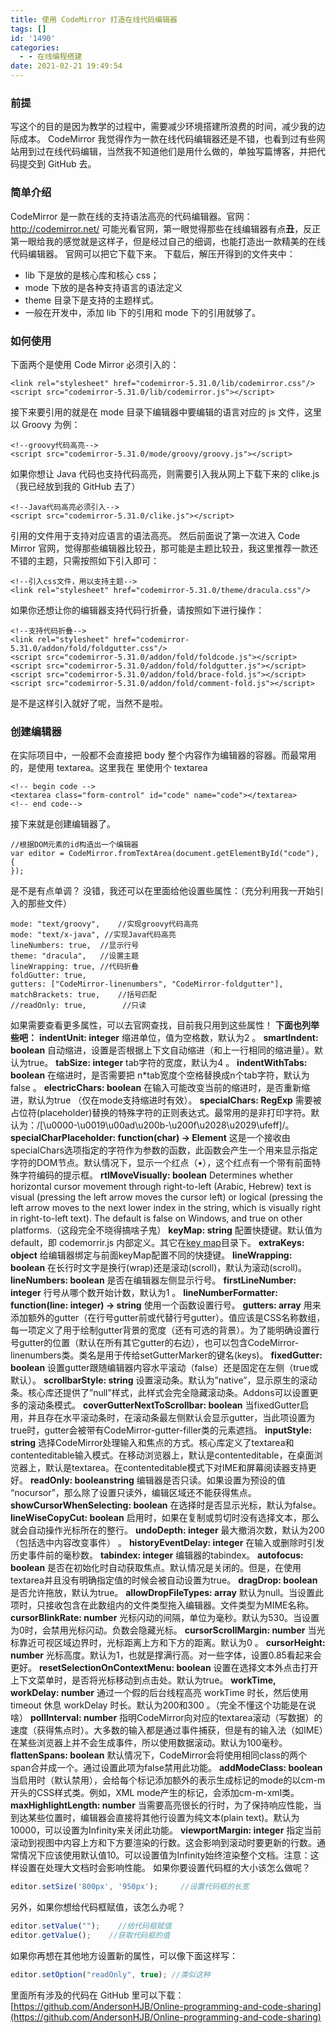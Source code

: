 ```yaml
---
title: 使用 CodeMirror 打造在线代码编辑器
tags: []
id: '1490'
categories:
  - - 在线编程搭建
date: 2021-02-21 19:49:54
---
```


### 前提

写这个的目的是因为教学的过程中，需要减少环境搭建所浪费的时间，减少我的边际成本。 CodeMirror 我觉得作为一款在线代码编辑器还是不错，也看到过有些网站用到过在线代码编辑，当然我不知道他们是用什么做的，单独写篇博客，并把代码提交到 GitHub 去。

### 简单介绍

CodeMirror 是一款在线的支持语法高亮的代码编辑器。官网： http://codemirror.net/ 可能光看官网，第一眼觉得那些在线编辑器有点**丑**，反正第一眼给我的感觉就是这样子，但是经过自己的细调，也能打造出一款精美的在线代码编辑器。 官网可以把它下载下来。 下载后，解压开得到的文件夹中：

*   lib 下是放的是核心库和核心 css；
*   mode 下放的是各种支持语言的语法定义
*   theme 目录下是支持的主题样式。
*   一般在开发中，添加 lib 下的引用和 mode 下的引用就够了。

### 如何使用

下面两个是使用 Code Mirror 必须引入的：

```markup
<link rel="stylesheet" href="codemirror-5.31.0/lib/codemirror.css"/>
<script src="codemirror-5.31.0/lib/codemirror.js"></script>
```

接下来要引用的就是在 mode 目录下编辑器中要编辑的语言对应的 js 文件，这里以 Groovy 为例：

```markup
<!--groovy代码高亮-->
<script src="codemirror-5.31.0/mode/groovy/groovy.js"></script>
```

如果你想让 Java 代码也支持代码高亮，则需要引入我从网上下载下来的 clike.js（我已经放到我的 GitHub 去了）

```markup
<!--Java代码高亮必须引入-->
<script src="codemirror-5.31.0/clike.js"></script>
```

引用的文件用于支持对应语言的语法高亮。 然后前面说了第一次进入 Code Mirror 官网，觉得那些编辑器比较丑，那可能是主题比较丑，我这里推荐一款还不错的主题，只需按照如下引入即可：

```markup
<!--引入css文件，用以支持主题-->
<link rel="stylesheet" href="codemirror-5.31.0/theme/dracula.css"/>
```

如果你还想让你的编辑器支持代码行折叠，请按照如下进行操作：

```markup
<!--支持代码折叠-->
<link rel="stylesheet" href="codemirror-5.31.0/addon/fold/foldgutter.css"/>
<script src="codemirror-5.31.0/addon/fold/foldcode.js"></script>
<script src="codemirror-5.31.0/addon/fold/foldgutter.js"></script>
<script src="codemirror-5.31.0/addon/fold/brace-fold.js"></script>
<script src="codemirror-5.31.0/addon/fold/comment-fold.js"></script>
```

是不是这样引入就好了呢，当然不是啦。

### 创建编辑器

在实际项目中，一般都不会直接把 body 整个内容作为编辑器的容器。而最常用的，是使用 textarea。这里我在 里使用个 textarea

```markup
<!-- begin code -->
<textarea class="form-control" id="code" name="code"></textarea>
<!-- end code-->
```

接下来就是创建编辑器了。

```markup
//根据DOM元素的id构造出一个编辑器
var editor = CodeMirror.fromTextArea(document.getElementById("code"), {
});
```

是不是有点单调？ 没错，我还可以在里面给他设置些属性：（充分利用我一开始引入的那些文件）

```markup
mode: "text/groovy",    //实现groovy代码高亮
mode: "text/x-java", //实现Java代码高亮
lineNumbers: true,  //显示行号
theme: "dracula",   //设置主题
lineWrapping: true, //代码折叠
foldGutter: true,
gutters: ["CodeMirror-linenumbers", "CodeMirror-foldgutter"],
matchBrackets: true,    //括号匹配
//readOnly: true,        //只读
```

如果需要查看更多属性，可以去官网查找，目前我只用到这些属性！ **下面也列举些吧：** **indentUnit: integer** 缩进单位，值为空格数，默认为2 。 **smartIndent: boolean** 自动缩进，设置是否根据上下文自动缩进（和上一行相同的缩进量）。默认为true。 **tabSize: integer** tab字符的宽度，默认为4 。 **indentWithTabs: boolean** 在缩进时，是否需要把 n\*tab宽度个空格替换成n个tab字符，默认为false 。 **electricChars: boolean** 在输入可能改变当前的缩进时，是否重新缩进，默认为true （仅在mode支持缩进时有效）。 **specialChars: RegExp** 需要被占位符(placeholder)替换的特殊字符的正则表达式。最常用的是非打印字符。默认为：/\[\\u0000-\\u0019\\u00ad\\u200b-\\u200f\\u2028\\u2029\\ufeff\]/。 **specialCharPlaceholder: function(char) → Element** 这是一个接收由specialChars选项指定的字符作为参数的函数，此函数会产生一个用来显示指定字符的DOM节点。默认情况下，显示一个红点（•），这个红点有一个带有前面特殊字符编码的提示框。 **rtlMoveVisually: boolean** Determines whether horizontal cursor movement through right-to-left (Arabic, Hebrew) text is visual (pressing the left arrow moves the cursor left) or logical (pressing the left arrow moves to the next lower index in the string, which is visually right in right-to-left text). The default is false on Windows, and true on other platforms.（这段完全不晓得搞啥子鬼） **keyMap: string** 配置快捷键。默认值为default，即 codemorrir.js 内部定义。其它在[key map](http://codemirror.net/keymap/)目录下。 **extraKeys: object** 给编辑器绑定与前面keyMap配置不同的快捷键。 **lineWrapping: boolean** 在长行时文字是换行(wrap)还是滚动(scroll)，默认为滚动(scroll)。 **lineNumbers: boolean** 是否在编辑器左侧显示行号。 **firstLineNumber: integer** 行号从哪个数开始计数，默认为1 。 **lineNumberFormatter: function(line: integer) → string** 使用一个函数设置行号。 **gutters: array** 用来添加额外的gutter（在行号gutter前或代替行号gutter）。值应该是CSS名称数组，每一项定义了用于绘制gutter背景的宽度（还有可选的背景）。为了能明确设置行号gutter的位置（默认在所有其它gutter的右边），也可以包含CodeMirror-linenumbers类。类名是用于传给setGutterMarker的键名(keys)。 **fixedGutter: boolean** 设置gutter跟随编辑器内容水平滚动（false）还是固定在左侧（true或默认）。 **scrollbarStyle: string** 设置滚动条。默认为”native”，显示原生的滚动条。核心库还提供了”null”样式，此样式会完全隐藏滚动条。Addons可以设置更多的滚动条模式。 **coverGutterNextToScrollbar: boolean** 当fixedGutter启用，并且存在水平滚动条时，在滚动条最左侧默认会显示gutter，当此项设置为true时，gutter会被带有CodeMirror-gutter-filler类的元素遮挡。 **inputStyle: string** 选择CodeMirror处理输入和焦点的方式。核心库定义了textarea和contenteditable输入模式。在移动浏览器上，默认是contenteditable，在桌面浏览器上，默认是textarea。在contenteditable模式下对IME和屏幕阅读器支持更好。 **readOnly: booleanstring** 编辑器是否只读。如果设置为预设的值 “nocursor”，那么除了设置只读外，编辑区域还不能获得焦点。 **showCursorWhenSelecting: boolean** 在选择时是否显示光标，默认为false。 **lineWiseCopyCut: boolean** 启用时，如果在复制或剪切时没有选择文本，那么就会自动操作光标所在的整行。 **undoDepth: integer** 最大撤消次数，默认为200（包括选中内容改变事件） 。 **historyEventDelay: integer** 在输入或删除时引发历史事件前的毫秒数。 **tabindex: integer** 编辑器的tabindex。 **autofocus: boolean** 是否在初始化时自动获取焦点。默认情况是关闭的。但是，在使用textarea并且没有明确指定值的时候会被自动设置为true。 **dragDrop: boolean** 是否允许拖放，默认为true。 **allowDropFileTypes: array** 默认为null。当设置此项时，只接收包含在此数组内的文件类型拖入编辑器。文件类型为MIME名称。 **cursorBlinkRate: number** 光标闪动的间隔，单位为毫秒。默认为530。当设置为0时，会禁用光标闪动。负数会隐藏光标。 **cursorScrollMargin: number** 当光标靠近可视区域边界时，光标距离上方和下方的距离。默认为0 。 **cursorHeight: number** 光标高度。默认为1，也就是撑满行高。对一些字体，设置0.85看起来会更好。 **resetSelectionOnContextMenu: boolean** 设置在选择文本外点击打开上下文菜单时，是否将光标移动到点击处。默认为true。 **workTime, workDelay: number** 通过一个假的后台线程高亮 workTime 时长，然后使用 timeout 休息 workDelay 时长。默认为200和300 。（完全不懂这个功能是在说啥） **pollInterval: number** 指明CodeMirror向对应的textarea滚动（写数据）的速度（获得焦点时）。大多数的输入都是通过事件捕获，但是有的输入法（如IME）在某些浏览器上并不会生成事件，所以使用数据滚动。默认为100毫秒。 **flattenSpans: boolean** 默认情况下，CodeMirror会将使用相同class的两个span合并成一个。通过设置此项为false禁用此功能。 **addModeClass: boolean** 当启用时（默认禁用），会给每个标记添加额外的表示生成标记的mode的以cm-m开头的CSS样式类。例如，XML mode产生的标记，会添加cm-m-xml类。 **maxHighlightLength: number** 当需要高亮很长的行时，为了保持响应性能，当到达某些位置时，编辑器会直接将其他行设置为纯文本(plain text)。默认为10000，可以设置为Infinity来关闭此功能。 **viewportMargin: integer** 指定当前滚动到视图中内容上方和下方要渲染的行数。这会影响到滚动时要更新的行数。通常情况下应该使用默认值10。可以设置值为Infinity始终渲染整个文档。注意：这样设置在处理大文档时会影响性能。 如果你要设置代码框的大小该怎么做呢？

```javascript
editor.setSize('800px', '950px');     //设置代码框的长宽
```

另外，如果你想给代码框赋值，该怎么办呢？

```javascript
editor.setValue("");    //给代码框赋值
editor.getValue();    //获取代码框的值
```

如果你再想在其他地方设置新的属性，可以像下面这样写：

```javascript
editor.setOption("readOnly", true); //类似这种
```

里面所有涉及的代码在 GitHub 里可以下载：[https://github.com/AndersonHJB/Online-programming-and-code-sharing](https://github.com/AndersonHJB/Online-programming-and-code-sharing)